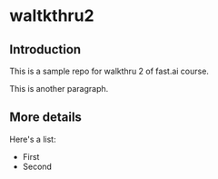 # waltkthru2

## Introduction

This is a sample repo for walkthru 2 of fast.ai course.

This is another paragraph.

## More details

Here's a list:

- First
- Second
